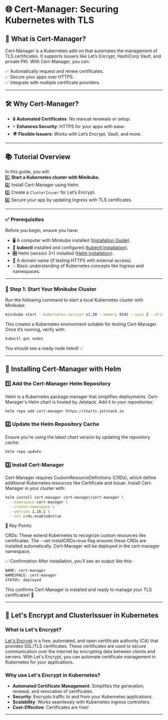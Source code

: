 # 🌐 Cert-Manager: Securing Kubernetes with TLS  

## 🤔 What is Cert-Manager?  
Cert-Manager is a Kubernetes add-on that automates the management of TLS certificates. It supports issuers like Let’s Encrypt, HashiCorp Vault, and private PKI. With Cert-Manager, you can:

✅ Automatically request and renew certificates.  
✅ Secure your apps over HTTPS.  
✅ Integrate with multiple certificate providers.  

---

## 🛠️ Why Cert-Manager?  
- 🔒 **Automated Certificates**: No manual renewals or setup.  
- ⚡ **Enhances Security**: HTTPS for your apps with ease.  
- 🌍 **Flexible Issuers**: Works with Let’s Encrypt, Vault, and more.  

---

## 📚 Tutorial Overview  
In this guide, you will:  
1️⃣ **Start a Kubernetes cluster with Minikube.**  
2️⃣ Install Cert-Manager using Helm.  
3️⃣ Create a `ClusterIssuer` for Let’s Encrypt.  
4️⃣ Secure your app by updating Ingress with TLS certificates.  

---

### ✅ Prerequisites  
Before you begin, ensure you have:  
- 🖥️ A computer with Minikube installed ([Installation Guide](https://minikube.sigs.k8s.io/docs/start/)).  
- 🐳 **kubectl** installed and configured ([kubectl Installation](https://kubernetes.io/docs/tasks/tools/)).  
- 🎛️ Helm (version 3+) installed ([Helm Installation](https://helm.sh/docs/intro/install/)).  
- 📡 A domain name (if testing HTTPS with external access).  
- 💡 Basic understanding of Kubernetes concepts like Ingress and namespaces.

---

### 🚀 Step 1: Start Your Minikube Cluster  
Run the following command to start a local Kubernetes cluster with Minikube:  

```bash
minikube start --kubernetes-version v1.30 --memory 8192 --cpus 2 --driver=docker
```
This creates a Kubernetes environment suitable for testing Cert-Manager. Once it’s running, verify with:

```bash
kubectl get nodes
```
You should see a ready node listed! ✅

---

## 🚀 Installing Cert-Manager with Helm  

### 1️⃣ Add the Cert-Manager Helm Repository  
Helm is a Kubernetes package manager that simplifies deployments. Cert-Manager's Helm chart is hosted by Jetstack. Add it to your repositories:  

```bash
helm repo add cert-manager https://charts.jetstack.io
```

### 2️⃣ Update the Helm Repository Cache
Ensure you’re using the latest chart version by updating the repository cache:

```bash
helm repo update
```

### 3️⃣ Install Cert-Manager
Cert-Manager requires CustomResourceDefinitions (CRDs), which define additional Kubernetes resources like Certificate and Issuer. Install Cert-Manager in your cluster with:

```bash
helm install cert-manager cert-manager/cert-manager \
  --namespace cert-manager \
  --create-namespace \
  --version 1.16.1 \
  --set crds.enabled=true
```

📝 Key Points:

CRDs: These extend Kubernetes to recognize custom resources like certificates.
The --set installCRDs=true flag ensures these CRDs are installed automatically.
Cert-Manager will be deployed in the cert-manager namespace.

✅ Confirmation
After installation, you’ll see an output like this:

```bash
NAME: cert-manager  
NAMESPACE: cert-manager  
STATUS: deployed  
```

This confirms Cert-Manager is installed and ready to manage your TLS certificates! 🔐

---

## 🔐 Let's Encrypt and ClusterIssuer in Kubernetes

### What is Let's Encrypt?
[Let's Encrypt](https://letsencrypt.org/) is a free, automated, and open certificate authority (CA) that provides SSL/TLS certificates. These certificates are used to secure communication over the internet by encrypting data between clients and servers. With Let's Encrypt, you can automate certificate management in Kubernetes for your applications.

### Why use Let's Encrypt in Kubernetes?
- **Automated Certificate Management**: Simplifies the generation, renewal, and revocation of certificates.
- **Security**: Encrypts traffic to and from your Kubernetes applications.
- **Scalability**: Works seamlessly with Kubernetes ingress controllers.
- **Cost-Effective**: Certificates are free!

---